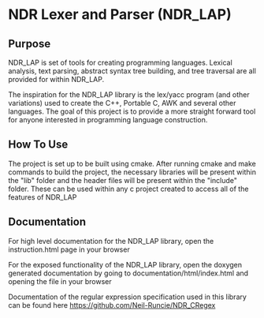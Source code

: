 # NDR Lexer and Parser (NDR_LAP)

## Purpose
NDR_LAP is set of tools for creating programming languages.
Lexical analysis, text parsing, abstract syntax tree building, and tree traversal are all provided for within NDR_LAP.

The inspiration for the NDR_LAP library is the lex/yacc program (and other variations) used to create the C++, Portable C, AWK and several other languages.
The goal of this project is to provide a more straight forward tool for anyone interested in programming language construction.

## How To Use
The project is set up to be built using cmake.
After running cmake and make commands to build the project, the necessary libraries will be present within the "lib" folder and the header files will be present within the "include" folder.
These can be used within any c project created to access all of the features of NDR_LAP 

## Documentation
For high level documentation for the NDR_LAP library, open the instruction.html page in your browser

For the exposed functionality of the NDR_LAP library, open the doxygen generated documentation by going to documentation/html/index.html and opening the file in your browser

Documentation of the regular expression specification used in this library can be found here https://github.com/Neil-Runcie/NDR_CRegex
